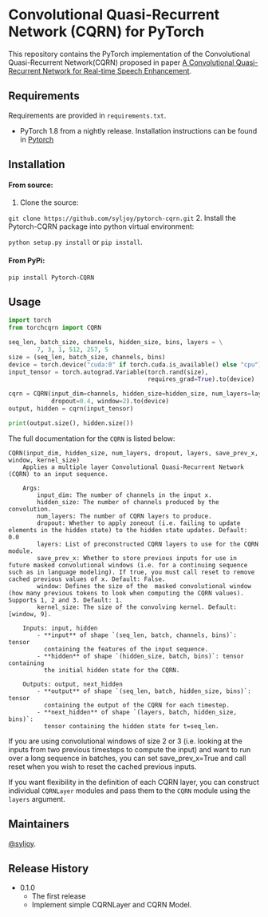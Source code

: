 # Convolutional Quasi-Recurrent Network (CQRN) for PyTorch

This repository contains the PyTorch implementation of the Convolutional Quasi-Recurrent Network(CQRN) proposed in paper [A Convolutional Quasi-Recurrent Network for Real-time Speech Enhancement](https://oversea.cnki.net/kcms/detail/61.1076.TN.20211207.1214.006.html).

## Requirements
Requirements are provided in `requirements.txt`.

- PyTorch 1.8 from a nightly release. Installation instructions can be found in [Pytorch](https://pytorch.org/get-started/previous-versions/#v180)


## Installation

#### From source:
1. Clone the source:

  ```git clone https://github.com/syljoy/pytorch-cqrn.git```
2. Install the Pytorch-CQRN package into python virtual environment:

  `python setup.py install` or `pip install`.

#### From PyPi:
  ```pip install Pytorch-CQRN```


## Usage

```python
import torch
from torchcqrn import CQRN

seq_len, batch_size, channels, hidden_size, bins, layers = \
        7, 3, 1, 512, 257, 5
size = (seq_len, batch_size, channels, bins)
device = torch.device("cuda:0" if torch.cuda.is_available() else "cpu")
input_tensor = torch.autograd.Variable(torch.rand(size), 
                                       requires_grad=True).to(device)

cqrn = CQRN(input_dim=channels, hidden_size=hidden_size, num_layers=layers,
            dropout=0.4, window=2).to(device)
output, hidden = cqrn(input_tensor)

print(output.size(), hidden.size())
```

The full documentation for the `CQRN` is listed below:

```
CQRN(input_dim, hidden_size, num_layers, dropout, layers, save_prev_x, window, kernel_size)
    Applies a multiple layer Convolutional Quasi-Recurrent Network (CQRN) to an input sequence.
    
    Args:
        input_dim: The number of channels in the input x.
        hidden_size: The number of channels produced by the convolution.
        num_layers: The number of CQRN layers to produce.
        dropout: Whether to apply zoneout (i.e. failing to update elements in the hidden state) to the hidden state updates. Default: 0.0
        layers: List of preconstructed CQRN layers to use for the CQRN module.
        save_prev_x: Whether to store previous inputs for use in future masked convolutional windows (i.e. for a continuing sequence such as in language modeling). If true, you must call reset to remove cached previous values of x. Default: False.
        window: Defines the size of the  masked convolutional window (how many previous tokens to look when computing the CQRN values). Supports 1, 2 and 3. Default: 1.
        kernel_size: The size of the convolving kernel. Default: [window, 9].
    
    Inputs: input, hidden
        - **input** of shape `(seq_len, batch, channels, bins)`: tensor
          containing the features of the input sequence.
        - **hidden** of shape `(hidden_size, batch, bins)`: tensor containing
          the initial hidden state for the CQRN.
    
    Outputs: output, next_hidden
        - **output** of shape `(seq_len, batch, hidden_size, bins)`: tensor
          containing the output of the CQRN for each timestep.
        - **next_hidden** of shape `(layers, batch, hidden_size, bins)`:
          tensor containing the hidden state for t=seq_len.
```
If you are using convolutional windows of size 2 or 3 (i.e. looking at the inputs from two previous timesteps to compute the input) and want to run over a long sequence in batches, you can set save_prev_x=True and call reset when you wish to reset the cached previous inputs.

If you want flexibility in the definition of each CQRN layer, you can construct individual `CQRNLayer` modules and pass them to the `CQRN` module using the `layers` argument.

## Maintainers

[@syljoy](https://github.com/syljoy).

## Release History
* 0.1.0
  * The first release
  * Implement simple CQRNLayer and CQRN Model.


